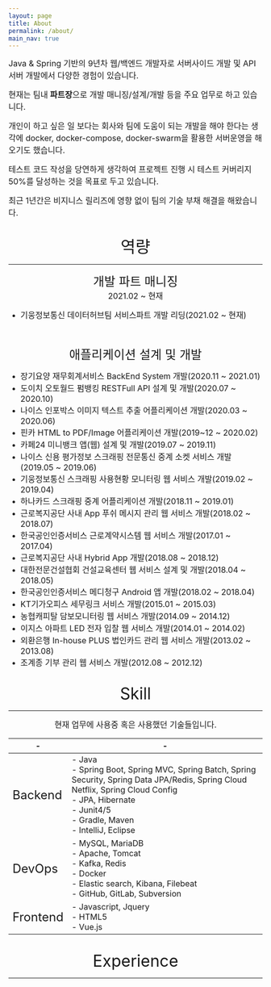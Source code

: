 ```yaml
---
layout: page
title: About
permalink: /about/
main_nav: true
---
```

<font size="3">
Java & Spring 기반의 9년차 웹/백엔드 개발자로 서버사이드 개발 및 API 서버 개발에서
다양한 경험이 있습니다.</font>

<font size="3">현재는 팀내 <b>파트장</b>으로 개발 매니징/설계/개발 등을 주요 업무로 하고 있습니다.</font>

<font size="3">개인이 하고 싶은 일 보다는 회사와 팀에 도움이 되는 개발을 해야 한다는 생각에 
docker, docker-compose, docker-swarm을 활용한 서버운영을 해오기도 했습니다. </font>

<font size="3">테스트 코드 작성을 당연하게 생각하여 프로젝트 진행 시 테스트 커버리지 50%를 달성하는 것을 목표로 두고 있습니다.</font>

<font size="3">최근 1년간은 비지니스 릴리즈에 영향 없이 팀의 기술 부채 해결을 해왔습니다.</font>


<br/>

<center><font size="6">역량</font></center>
<hr/>

<center><font size="5">개발 파트 매니징</font></center>
<center><font size="3">2021.02 ~ 현재</font></center>

+ <font size="3">기웅정보통신 데이터허브팀 서비스파트 개발 리딩(2021.02 ~ 현재)</font>

<br/>
<br/>

<center><font size="5">애플리케이션 설계 및 개발</font></center>

+ <font size="3">장기요양 재무회계서비스 BackEnd System 개발(2020.11 ~ 2021.01)</font>
+ <font size="3">도이치 오토월드 펌뱅킹 RESTFull API 설계 및 개발(2020.07 ~ 2020.10)</font>
+ <font size="3">나이스 인포박스 이미지 텍스트 추출 어플리케이션 개발(2020.03 ~ 2020.06)</font>
+ <font size="3">핀카 HTML to PDF/Image 어플리케이션 개발(2019~12 ~ 2020.02)</font>
+ <font size="3">카페24 미니뱅크 앱(웹) 설계 및 개발(2019.07 ~ 2019.11)</font>
+ <font size="3">나이스 신용 평가정보 스크래핑 전문통신 중계 소켓 서비스 개발(2019.05 ~ 2019.06)</font>
+ <font size="3">기웅정보통신 스크래핑 사용현황 모니터링 웹 서비스 개발(2019.02 ~ 2019.04)</font>
+ <font size="3">하나카드 스크래핑 중계 어플리케이션 개발(2018.11 ~ 2019.01)</font>
+ <font size="3">근로복지공단 사내 App 푸쉬 메시지 관리 웹 서비스 개발(2018.02 ~ 2018.07)</font>
+ <font size="3">한국공인인증서비스 근로계약시스템 웹 서비스 개발(2017.01 ~ 2017.04)</font>
+ <font size="3">근로복지공단 사내 Hybrid App 개발(2018.08 ~ 2018.12)</font>
+ <font size="3">대한전문건설협회 건설교육센터 웹 서비스 설계 및 개발(2018.04 ~ 2018.05)</font>
+ <font size="3">한국공인인증서비스 메디청구 Android 앱 개발(2018.02 ~ 2018.04)</font>
+ <font size="3">KT기가오피스 세무링크 서비스 개발(2015.01 ~ 2015.03)</font>
+ <font size="3">농협캐피탈 담보모니터링 웹 서비스 개발(2014.09 ~ 2014.12)</font>
+ <font size="3">이지스 아파트 LED 전자 입찰 웹 서비스 개발(2014.01 ~ 2014.02)</font>
+ <font size="3">외환은행 In-house PLUS 법인카드 관리 웹 서비스 개발(2013.02 ~ 2013.08)</font>
+ <font size="3">조계종 기부 관리 웹 서비스 개발(2012.08 ~ 2012.12)</font>

<br/>

<center><font size="6">Skill</font></center>
<hr/>

<center><font size="3">현재 업무에 사용중 혹은 사용했던 기술들입니다.</font></center>

|-|-|
|---|---|
|<font size="5">Backend</font>| <font size="3">- Java<br/>- Spring Boot, Spring MVC, Spring Batch, Spring Security, Spring Data JPA/Redis, Spring Cloud Netflix, Spring Cloud Config<br/>- JPA, Hibernate<br/>- Junit4/5<br/>- Gradle, Maven<br/>- IntelliJ, Eclipse</font> |
|<font size="5">DevOps</font>| <font size="3">- MySQL, MariaDB<br/>- Apache, Tomcat<br/>- Kafka, Redis<br/>- Docker<br/>- Elastic search, Kibana, Filebeat<br/>- GitHub, GitLab, Subversion</font> |
|<font size="5">Frontend</font>| <font size="3">- Javascript, Jquery<br/> - HTML5<br/>- Vue.js</font> |

<br/>

<center><font size="6">Experience</font></center>
<hr/>
